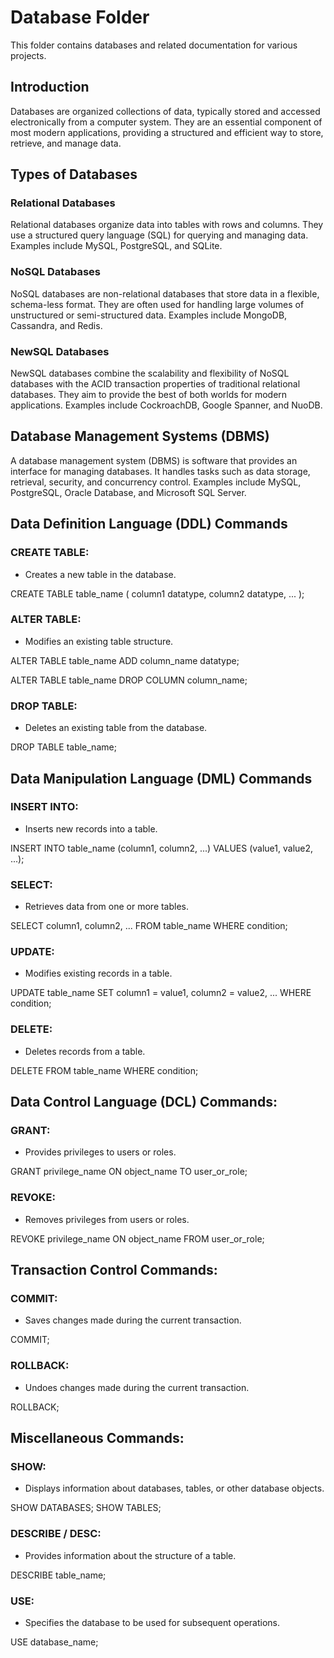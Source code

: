 # Database Folder

This folder contains databases and related documentation for various projects.

## Introduction

Databases are organized collections of data, typically stored and accessed electronically from a computer system. They are an essential component of most modern applications, providing a structured and efficient way to store, retrieve, and manage data.

## Types of Databases

### Relational Databases

Relational databases organize data into tables with rows and columns. They use a structured query language (SQL) for querying and managing data. Examples include MySQL, PostgreSQL, and SQLite.

### NoSQL Databases

NoSQL databases are non-relational databases that store data in a flexible, schema-less format. They are often used for handling large volumes of unstructured or semi-structured data. Examples include MongoDB, Cassandra, and Redis.

### NewSQL Databases

NewSQL databases combine the scalability and flexibility of NoSQL databases with the ACID transaction properties of traditional relational databases. They aim to provide the best of both worlds for modern applications. Examples include CockroachDB, Google Spanner, and NuoDB.

## Database Management Systems (DBMS)

A database management system (DBMS) is software that provides an interface for managing databases. It handles tasks such as data storage, retrieval, security, and concurrency control. Examples include MySQL, PostgreSQL, Oracle Database, and Microsoft SQL Server.

## Data Definition Language (DDL) Commands
### CREATE TABLE:
- Creates a new table in the database.

CREATE TABLE table_name (
    column1 datatype,
    column2 datatype,
    ...
);

### ALTER TABLE:
- Modifies an existing table structure.
  
ALTER TABLE table_name
ADD column_name datatype;

ALTER TABLE table_name
DROP COLUMN column_name;

### DROP TABLE: 
- Deletes an existing table from the database.

DROP TABLE table_name;

## Data Manipulation Language (DML) Commands
### INSERT INTO:
- Inserts new records into a table.

INSERT INTO table_name (column1, column2, ...)
VALUES (value1, value2, ...);

### SELECT:
- Retrieves data from one or more tables.

SELECT column1, column2, ...
FROM table_name
WHERE condition;

### UPDATE:
- Modifies existing records in a table.

UPDATE table_name
SET column1 = value1, column2 = value2, ...
WHERE condition;

### DELETE:
- Deletes records from a table.

DELETE FROM table_name
WHERE condition;

## Data Control Language (DCL) Commands:
### GRANT:
- Provides privileges to users or roles.

GRANT privilege_name
ON object_name
TO user_or_role;

### REVOKE:
- Removes privileges from users or roles.

REVOKE privilege_name
ON object_name
FROM user_or_role;

## Transaction Control Commands:
### COMMIT:
- Saves changes made during the current transaction.

COMMIT;

### ROLLBACK:
- Undoes changes made during the current transaction.

ROLLBACK;

## Miscellaneous Commands:
### SHOW:
- Displays information about databases, tables, or other database objects.

SHOW DATABASES;
SHOW TABLES;

### DESCRIBE / DESC:
- Provides information about the structure of a table.

DESCRIBE table_name;

### USE:
- Specifies the database to be used for subsequent operations.

USE database_name;
